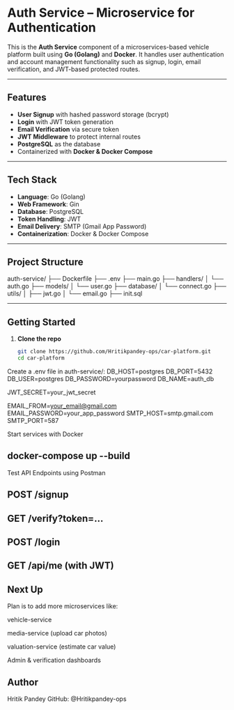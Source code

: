 # Auth Service – Microservice for Authentication

This is the **Auth Service** component of a microservices-based vehicle platform built using **Go (Golang)** and **Docker**. It handles user authentication and account management functionality such as signup, login, email verification, and JWT-based protected routes.

---

## Features

- **User Signup** with hashed password storage (bcrypt)
- **Login** with JWT token generation
- **Email Verification** via secure token
- **JWT Middleware** to protect internal routes
- **PostgreSQL** as the database
- Containerized with **Docker & Docker Compose**

---

## Tech Stack

- **Language**: Go (Golang)
- **Web Framework**: Gin
- **Database**: PostgreSQL
- **Token Handling**: JWT
- **Email Delivery**: SMTP (Gmail App Password)
- **Containerization**: Docker & Docker Compose

---

## Project Structure
auth-service/
├── Dockerfile
├── .env
├── main.go
├── handlers/
│ └── auth.go
├── models/
│ └── user.go
├── database/
│ └── connect.go
├── utils/
│ ├── jwt.go
│ └── email.go
├── init.sql

---

## Getting Started

1. **Clone the repo**
   ```bash
   git clone https://github.com/Hritikpandey-ops/car-platform.git
   cd car-platform

Create a .env file in auth-service/:
DB_HOST=postgres
DB_PORT=5432
DB_USER=postgres
DB_PASSWORD=yourpassword
DB_NAME=auth_db

JWT_SECRET=your_jwt_secret

EMAIL_FROM=your_email@gmail.com
EMAIL_PASSWORD=your_app_password
SMTP_HOST=smtp.gmail.com
SMTP_PORT=587


Start services with Docker
## docker-compose up --build


Test API Endpoints using Postman
## POST /signup
## GET /verify?token=...
## POST /login
## GET /api/me (with JWT)

## Next Up
Plan is to add more microservices like:

 vehicle-service

 media-service (upload car photos)

 valuation-service (estimate car value)

 Admin & verification dashboards


## Author
Hritik Pandey
GitHub: @Hritikpandey-ops